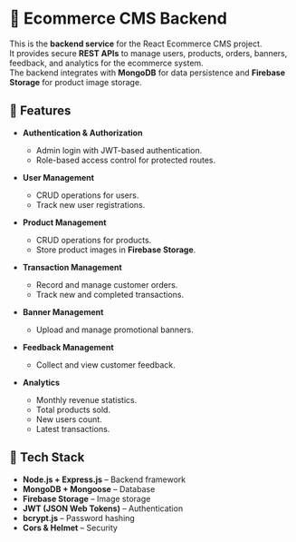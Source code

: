 # 🛒 Ecommerce CMS Backend

This is the **backend service** for the React Ecommerce CMS project.  
It provides secure **REST APIs** to manage users, products, orders, banners, feedback, and analytics for the ecommerce system.  
The backend integrates with **MongoDB** for data persistence and **Firebase Storage** for product image storage.

## 🚀 Features

- **Authentication & Authorization**
    - Admin login with JWT-based authentication.
    - Role-based access control for protected routes.

- **User Management**
    - CRUD operations for users.
    - Track new user registrations.

- **Product Management**
    - CRUD operations for products.
    - Store product images in **Firebase Storage**.

- **Transaction Management**
    - Record and manage customer orders.
    - Track new and completed transactions.

- **Banner Management**
    - Upload and manage promotional banners.

- **Feedback Management**
    - Collect and view customer feedback.

- **Analytics**
    - Monthly revenue statistics.
    - Total products sold.
    - New users count.
    - Latest transactions.

## 🧰 Tech Stack

- **Node.js + Express.js** – Backend framework
- **MongoDB + Mongoose** – Database
- **Firebase Storage** – Image storage
- **JWT (JSON Web Tokens)** – Authentication
- **bcrypt.js** – Password hashing
- **Cors & Helmet** – Security  